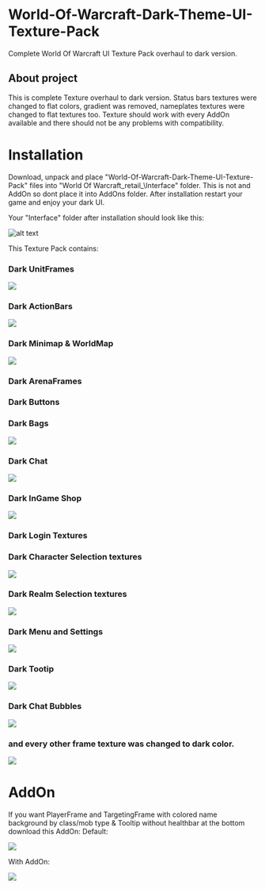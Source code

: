 # World-Of-Warcraft-Dark-Theme-UI-Texture-Pack
Complete World Of Warcraft UI Texture Pack overhaul to dark version.

## About project
This is complete Texture overhaul to dark version. Status bars textures were changed to flat colors, gradient was removed, nameplates textures were changed to flat textures too. Texture should work with every AddOn available and there should not be any problems with compatibility. 

# Installation
Download, unpack and place "World-Of-Warcraft-Dark-Theme-UI-Texture-Pack" files into "World Of Warcraft\_retail_\Interface\" folder. This is not and AddOn so dont place it into AddOns folder. After installation restart your game and enjoy your dark UI.

Your "Interface" folder after installation should look like this:

![alt text](https://imgur.com/a/szWBs1h.png)

This Texture Pack contains:

### Dark UnitFrames

![](https://imgur.com/a/dvgsxcu.png)

### Dark ActionBars

![](https://imgur.com/a/Si57Fcu.png)

### Dark Minimap & WorldMap

![](https://imgur.com/a/D1RYX2m.png)

### Dark ArenaFrames

### Dark Buttons

### Dark Bags

![](https://imgur.com/a/URLaiSw.png)

### Dark Chat

![](https://imgur.com/a/CO6TX8B.png)

### Dark InGame Shop

![](https://imgur.com/a/43Sdp6B.png)

### Dark Login Textures

### Dark Character Selection textures

![](https://imgur.com/a/lDp8C0h.png)

### Dark Realm Selection textures

![](https://imgur.com/a/NzIM9ru.png)

### Dark Menu and Settings

![](https://imgur.com/a/8GtWrkP.png)

### Dark Tootip

![](https://imgur.com/a/8Y1tGD7.png)

### Dark Chat Bubbles

![](https://imgur.com/a/ZEgjYsw.png)

### and every other frame texture was changed to dark color.

![](https://imgur.com/a/O8bc33z.png)



# AddOn

If you want PlayerFrame and TargetingFrame with colored name background by class/mob type & Tooltip without healthbar at the bottom download this AddOn:
Default:

![](https://imgur.com/a/qOJLz8N.png)


With AddOn:

![](https://imgur.com/a/g5baWIN.png)





